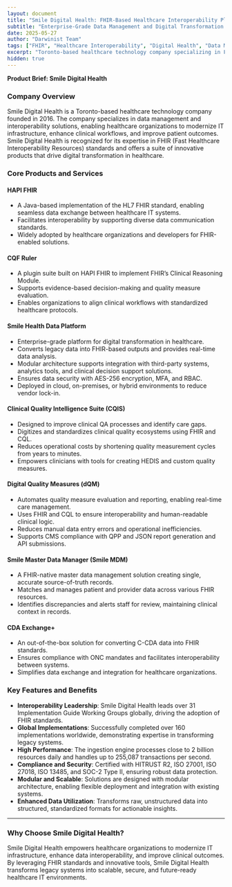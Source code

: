 ```yaml
---
layout: document
title: "Smile Digital Health: FHIR-Based Healthcare Interoperability Platform"
subtitle: "Enterprise-Grade Data Management and Digital Transformation Solutions for Healthcare Organizations"
date: 2025-05-27
author: "Darwinist Team"
tags: ["FHIR", "Healthcare Interoperability", "Digital Health", "Data Management", "Healthcare IT", "HL7", "Clinical Quality"]
excerpt: "Toronto-based healthcare technology company specializing in FHIR standards and interoperability solutions, offering enterprise-grade platforms for digital transformation including HAPI FHIR, Clinical Quality Intelligence Suite, and Master Data Management for healthcare organizations worldwide."
hidden: true
---
```


**Product Brief: Smile Digital Health**

### **Company Overview**

Smile Digital Health is a Toronto-based healthcare technology company founded in 2016\. The company specializes in data management and interoperability solutions, enabling healthcare organizations to modernize IT infrastructure, enhance clinical workflows, and improve patient outcomes. Smile Digital Health is recognized for its expertise in FHIR (Fast Healthcare Interoperability Resources) standards and offers a suite of innovative products that drive digital transformation in healthcare.

### **Core Products and Services**

#### **HAPI FHIR**

* A Java-based implementation of the HL7 FHIR standard, enabling seamless data exchange between healthcare IT systems.  
* Facilitates interoperability by supporting diverse data communication standards.  
* Widely adopted by healthcare organizations and developers for FHIR-enabled solutions.

#### **CQF Ruler**

* A plugin suite built on HAPI FHIR to implement FHIR’s Clinical Reasoning Module.  
* Supports evidence-based decision-making and quality measure evaluation.  
* Enables organizations to align clinical workflows with standardized healthcare protocols.

#### **Smile Health Data Platform**

* Enterprise-grade platform for digital transformation in healthcare.  
* Converts legacy data into FHIR-based outputs and provides real-time data analysis.  
* Modular architecture supports integration with third-party systems, analytics tools, and clinical decision support solutions.  
* Ensures data security with AES-256 encryption, MFA, and RBAC.  
* Deployed in cloud, on-premises, or hybrid environments to reduce vendor lock-in.

#### **Clinical Quality Intelligence Suite (CQIS)**

* Designed to improve clinical QA processes and identify care gaps.  
* Digitizes and standardizes clinical quality ecosystems using FHIR and CQL.  
* Reduces operational costs by shortening quality measurement cycles from years to minutes.  
* Empowers clinicians with tools for creating HEDIS and custom quality measures.

#### 

#### **Digital Quality Measures (dQM)**

* Automates quality measure evaluation and reporting, enabling real-time care management.  
* Uses FHIR and CQL to ensure interoperability and human-readable clinical logic.  
* Reduces manual data entry errors and operational inefficiencies.  
* Supports CMS compliance with QPP and JSON report generation and API submissions.

#### **Smile Master Data Manager (Smile MDM)**

* A FHIR-native master data management solution creating single, accurate source-of-truth records.  
* Matches and manages patient and provider data across various FHIR resources.  
* Identifies discrepancies and alerts staff for review, maintaining clinical context in records.

#### **CDA Exchange+**

* An out-of-the-box solution for converting C-CDA data into FHIR standards.  
* Ensures compliance with ONC mandates and facilitates interoperability between systems.  
* Simplifies data exchange and integration for healthcare organizations.

### **Key Features and Benefits**

* **Interoperability Leadership**: Smile Digital Health leads over 31 Implementation Guide Working Groups globally, driving the adoption of FHIR standards.  
* **Global Implementations**: Successfully completed over 160 implementations worldwide, demonstrating expertise in transforming legacy systems.  
* **High Performance**: The ingestion engine processes close to 2 billion resources daily and handles up to 255,087 transactions per second.  
* **Compliance and Security**: Certified with HITRUST R2, ISO 27001, ISO 27018, ISO 13485, and SOC-2 Type II, ensuring robust data protection.  
* **Modular and Scalable**: Solutions are designed with modular architecture, enabling flexible deployment and integration with existing systems.  
* **Enhanced Data Utilization**: Transforms raw, unstructured data into structured, standardized formats for actionable insights.

---

### **Why Choose Smile Digital Health?**

Smile Digital Health empowers healthcare organizations to modernize IT infrastructure, enhance data interoperability, and improve clinical outcomes. By leveraging FHIR standards and innovative tools, Smile Digital Health transforms legacy systems into scalable, secure, and future-ready healthcare IT environments.